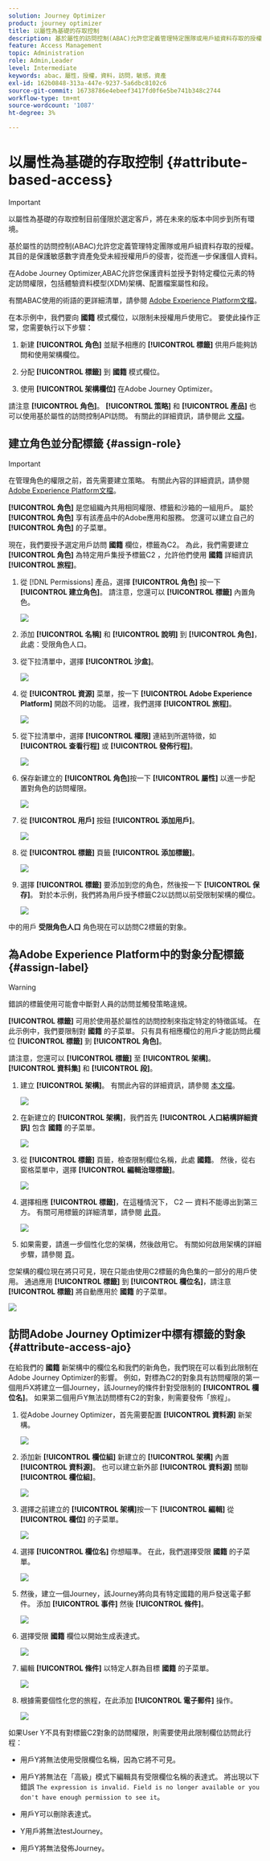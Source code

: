 ```yaml
---
solution: Journey Optimizer
product: journey optimizer
title: 以屬性為基礎的存取控制
description: 基於屬性的訪問控制(ABAC)允許您定義管理特定團隊或用戶組資料存取的授權。
feature: Access Management
topic: Administration
role: Admin,Leader
level: Intermediate
keywords: abac，屬性，授權，資料，訪問，敏感，資產
exl-id: 162b0848-313a-447e-9237-5a6dbc8102c6
source-git-commit: 16738786e4ebeef3417fd0f6e5be741b348c2744
workflow-type: tm+mt
source-wordcount: '1087'
ht-degree: 3%

---
```


# 以屬性為基礎的存取控制 {#attribute-based-access}

>[!IMPORTANT]
>
>以屬性為基礎的存取控制目前僅限於選定客戶，將在未來的版本中同步到所有環境。

基於屬性的訪問控制(ABAC)允許您定義管理特定團隊或用戶組資料存取的授權。 其目的是保護敏感數字資產免受未經授權用戶的侵害，從而進一步保護個人資料。

在Adobe Journey Optimizer,ABAC允許您保護資料並授予對特定欄位元素的特定訪問權限，包括體驗資料模型(XDM)架構、配置檔案屬性和段。

有關ABAC使用的術語的更詳細清單，請參閱 [Adobe Experience Platform文檔](https://experienceleague.adobe.com/docs/experience-platform/access-control/abac/overview.html)。

在本示例中，我們要向 **國籍** 模式欄位，以限制未授權用戶使用它。 要使此操作正常，您需要執行以下步驟：

1. 新建  **[!UICONTROL 角色]** 並賦予相應的  **[!UICONTROL 標籤]** 供用戶能夠訪問和使用架構欄位。

1. 分配  **[!UICONTROL 標籤]** 到 **國籍** 模式欄位。

1. 使用  **[!UICONTROL 架構欄位]** 在Adobe Journey Optimizer。

請注意 **[!UICONTROL 角色]**。 **[!UICONTROL 策略]** 和 **[!UICONTROL 產品]** 也可以使用基於屬性的訪問控制API訪問。 有關此的詳細資訊，請參閱此 [文檔](https://experienceleague.adobe.com/docs/experience-platform/access-control/abac/abac-api/overview.html)。

## 建立角色並分配標籤 {#assign-role}

>[!IMPORTANT]
>
>在管理角色的權限之前，首先需要建立策略。 有關此內容的詳細資訊，請參閱 [Adobe Experience Platform文檔](https://experienceleague.adobe.com/docs/experience-platform/access-control/abac/permissions-ui/policies.html)。

**[!UICONTROL 角色]** 是您組織內共用相同權限、標籤和沙箱的一組用戶。 屬於 **[!UICONTROL 角色]** 享有該產品中的Adobe應用和服務。
您還可以建立自己的 **[!UICONTROL 角色]** 的子菜單。

現在，我們要授予選定用戶訪問 **國籍** 欄位，標籤為C2。 為此，我們需要建立 **[!UICONTROL 角色]** 為特定用戶集授予標籤C2 ，允許他們使用 **國籍** 詳細資訊 **[!UICONTROL 旅程]**。

1. 從 [!DNL Permissions] 產品，選擇 **[!UICONTROL 角色]** 按一下 **[!UICONTROL 建立角色]**。 請注意，您還可以 **[!UICONTROL 標籤]** 內置角色。

   ![](assets/role_1.png)

1. 添加 **[!UICONTROL 名稱]** 和 **[!UICONTROL 說明]** 到 **[!UICONTROL 角色]**，此處：受限角色人口。

1. 從下拉清單中，選擇 **[!UICONTROL 沙盒]**。

   ![](assets/role_2.png)

1. 從 **[!UICONTROL 資源]** 菜單，按一下 **[!UICONTROL Adobe Experience Platform]** 開啟不同的功能。 這裡，我們選擇 **[!UICONTROL 旅程]**。

   ![](assets/role_3.png)

1. 從下拉清單中，選擇 **[!UICONTROL 權限]** 連結到所選特徵，如 **[!UICONTROL 查看行程]** 或 **[!UICONTROL 發佈行程]**。

   ![](assets/role_6.png)

1. 保存新建立的 **[!UICONTROL 角色]**&#x200B;按一下 **[!UICONTROL 屬性]** 以進一步配置對角色的訪問權限。

   ![](assets/role_7.png)

1. 從 **[!UICONTROL 用戶]** 按鈕 **[!UICONTROL 添加用戶]**。

   ![](assets/role_8.png)

1. 從 **[!UICONTROL 標籤]** 頁籤 **[!UICONTROL 添加標籤]**。

   ![](assets/role_9.png)

1. 選擇 **[!UICONTROL 標籤]** 要添加到您的角色，然後按一下 **[!UICONTROL 保存]**。 對於本示例，我們將為用戶授予標籤C2以訪問以前受限制架構的欄位。

   ![](assets/role_4.png)

中的用戶 **受限角色人口** 角色現在可以訪問C2標籤的對象。

## 為Adobe Experience Platform中的對象分配標籤 {#assign-label}

>[!WARNING]
>
>錯誤的標籤使用可能會中斷對人員的訪問並觸發策略違規。

**[!UICONTROL 標籤]** 可用於使用基於屬性的訪問控制來指定特定的特徵區域。
在此示例中，我們要限制對 **國籍** 的子菜單。 只有具有相應欄位的用戶才能訪問此欄位 **[!UICONTROL 標籤]** 到  **[!UICONTROL 角色]**。

請注意，您還可以  **[!UICONTROL 標籤]** 至  **[!UICONTROL 架構]**。  **[!UICONTROL 資料集]** 和  **[!UICONTROL 段]**。

1. 建立 **[!UICONTROL 架構]**。 有關此內容的詳細資訊，請參閱 [本文檔](https://experienceleague.adobe.com/docs/experience-platform/xdm/schema/composition.html?lang=zh-Hant)。

   ![](assets/label_1.png)

1. 在新建立的 **[!UICONTROL 架構]**，我們首先 **[!UICONTROL 人口結構詳細資訊]** 包含 **國籍** 的子菜單。

   ![](assets/label_2.png)

1. 從 **[!UICONTROL 標籤]** 頁籤，檢查限制欄位名稱，此處 **國籍**。 然後，從右窗格菜單中，選擇 **[!UICONTROL 編輯治理標籤]**。

   ![](assets/label_3.png)

1. 選擇相應 **[!UICONTROL 標籤]**，在這種情況下， C2 — 資料不能導出到第三方。 有關可用標籤的詳細清單，請參閱 [此頁](https://experienceleague.adobe.com/docs/experience-platform/data-governance/labels/reference.html#contract-labels)。

   ![](assets/label_4.png)

1. 如果需要，請進一步個性化您的架構，然後啟用它。 有關如何啟用架構的詳細步驟，請參閱 [頁](https://experienceleague.adobe.com/docs/experience-platform/xdm/ui/resources/schemas.html#profile)。

您架構的欄位現在將只可見，現在只能由使用C2標籤的角色集的一部分的用戶使用。
通過應用 **[!UICONTROL 標籤]** 到 **[!UICONTROL 欄位名]**，請注意 **[!UICONTROL 標籤]** 將自動應用於 **國籍** 的子菜單。

![](assets/label_5.png)

## 訪問Adobe Journey Optimizer中標有標籤的對象 {#attribute-access-ajo}

在給我們的 **國籍** 新架構中的欄位名和我們的新角色，我們現在可以看到此限制在Adobe Journey Optimizer的影響。
例如，對標為C2的對象具有訪問權限的第一個用戶X將建立一個Journey，該Journey的條件針對受限制的 **[!UICONTROL 欄位名]**。 如果第二個用戶Y無法訪問標有C2的對象，則需要發佈「旅程」。

1. 從Adobe Journey Optimizer，首先需要配置 **[!UICONTROL 資料源]** 新架構。

   ![](assets/journey_1.png)

1. 添加新 **[!UICONTROL 欄位組]** 新建立的 **[!UICONTROL 架構]** 內置 **[!UICONTROL 資料源]**。 也可以建立新外部 **[!UICONTROL 資料源]** 關聯 **[!UICONTROL 欄位組]**。

   ![](assets/journey_2.png)

1. 選擇之前建立的 **[!UICONTROL 架構]**&#x200B;按一下 **[!UICONTROL 編輯]** 從 **[!UICONTROL 欄位]** 的子菜單。

   ![](assets/journey_3.png)

1. 選擇 **[!UICONTROL 欄位名]** 你想瞄準。 在此，我們選擇受限 **國籍** 的子菜單。

   ![](assets/journey_4.png)

1. 然後，建立一個Journey，該Journey將向具有特定國籍的用戶發送電子郵件。 添加 **[!UICONTROL 事件]** 然後 **[!UICONTROL 條件]**。

   ![](assets/journey_5.png)

1. 選擇受限 **國籍** 欄位以開始生成表達式。

   ![](assets/journey_6.png)

1. 編輯 **[!UICONTROL 條件]** 以特定人群為目標 **國籍** 的子菜單。

   ![](assets/journey_7.png)

1. 根據需要個性化您的旅程，在此添加 **[!UICONTROL 電子郵件]** 操作。

   ![](assets/journey_8.png)

如果User Y不具有對標籤C2對象的訪問權限，則需要使用此限制欄位訪問此行程：

* 用戶Y將無法使用受限欄位名稱，因為它將不可見。

* 用戶Y將無法在「高級」模式下編輯具有受限欄位名稱的表達式。 將出現以下錯誤 `The expression is invalid. Field is no longer available or you don't have enough permission to see it`。

* 用戶Y可以刪除表達式。

* Y用戶將無法testJourney。

* 用戶Y將無法發佈Journey。
